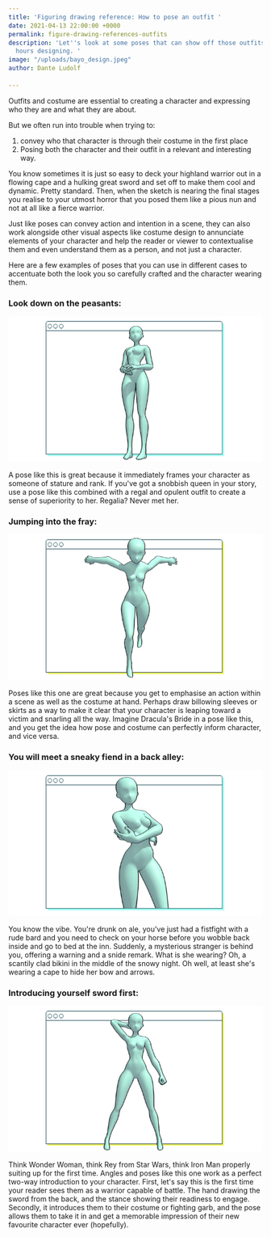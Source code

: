 ```yaml
---
title: 'Figuring drawing reference: How to pose an outfit '
date: 2021-04-13 22:00:00 +0000
permalink: figure-drawing-references-outfits
description: 'Let''s look at some poses that can show off those outfits you spent
  hours designing. '
image: "/uploads/bayo_design.jpeg"
author: Dante Ludolf

---
```

Outfits and costume are essential to creating a character and expressing who they are and what they are about.

But we often run into trouble when trying to:

1. convey who that character is through their costume in the first place
2. Posing both the character and their outfit in a relevant and interesting way.

You know sometimes it is just so easy to deck your highland warrior out in a flowing cape and a hulking great sword and set off to make them cool and dynamic. Pretty standard. Then, when the sketch is nearing the final stages you realise to your utmost horror that you posed them like a pious nun and not at all like a fierce warrior.

Just like poses can convey action and intention in a scene, they can also work alongside other visual aspects like costume design to annunciate elements of your character and help the reader or viewer to contextualise them and even understand them as a person, and not just a character.

Here are a few examples of poses that you can use in different cases to accentuate both the look you so carefully crafted and the character wearing them. 

### Look down on the peasants:

![](/uploads/outfit-2.png)

A pose like this is great because it immediately frames your character as someone of stature and rank. If you've got a snobbish queen in your story, use a pose like this combined with a regal and opulent outfit to create a sense of superiority to her. Regalia? Never met her. 

### Jumping into the fray:

![](/uploads/outfit-3.png)

Poses like this one are great because you get to emphasise an action within a scene as well as the costume at hand. Perhaps draw billowing sleeves or skirts as a way to make it clear that your character is leaping toward a victim and snarling all the way. Imagine Dracula's Bride in a pose like this, and you get the idea how pose and costume can perfectly inform character, and vice versa.

### You will meet a sneaky fiend in a back alley:

![](/uploads/outfit-1.png)

You know the vibe. You're drunk on ale, you've just had a fistfight with a rude bard and you need to check on your horse before you wobble back inside and go to bed at the inn. Suddenly, a mysterious stranger is behind you, offering a warning and a snide remark. What is she wearing? Oh, a scantily clad bikini in the middle of the snowy night. Oh well, at least she's wearing a cape to hide her bow and arrows. 

### Introducing yourself sword first:

![](/uploads/outfit-4.png)

Think Wonder Woman, think Rey from Star Wars, think Iron Man properly suiting up for the first time. Angles and poses like this one work as a perfect two-way introduction to your character. First, let's say this is the first time your reader sees them as a warrior capable of battle. The hand drawing the sword from the back, and the stance showing their readiness to engage. Secondly, it introduces them to their costume or fighting garb, and the pose allows them to take it in and get a memorable impression of their new favourite character ever (hopefully). 